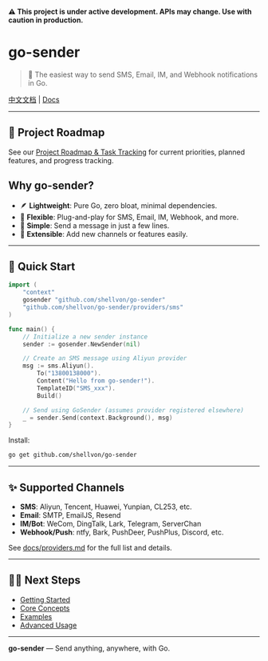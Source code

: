 **⚠️ This project is under active development. APIs may change. Use with caution in production.**

# go-sender

> 🚀 The easiest way to send SMS, Email, IM, and Webhook notifications in Go.

[中文文档](./README_CN.md) | [Docs](./docs/getting-started.md)

---

## 🚀 Project Roadmap

See our [Project Roadmap & Task Tracking](https://github.com/shellvon/go-sender/issues/1) for current priorities, planned features, and progress tracking.

## Why go-sender?

- 🪶 **Lightweight**: Pure Go, zero bloat, minimal dependencies.
- 🧩 **Flexible**: Plug-and-play for SMS, Email, IM, Webhook, and more.
- 🚀 **Simple**: Send a message in just a few lines.
- 🔌 **Extensible**: Add new channels or features easily.

---

## 🚀 Quick Start

```go
import (
	"context"
	gosender "github.com/shellvon/go-sender"
	"github.com/shellvon/go-sender/providers/sms"
)

func main() {
	// Initialize a new sender instance
	sender := gosender.NewSender(nil)

	// Create an SMS message using Aliyun provider
	msg := sms.Aliyun().
		To("13800138000").
		Content("Hello from go-sender!").
		TemplateID("SMS_xxx").
		Build()

	// Send using GoSender (assumes provider registered elsewhere)
	_ = sender.Send(context.Background(), msg)
}
```

Install:

```bash
go get github.com/shellvon/go-sender
```

---

## ✨ Supported Channels

- **SMS**: Aliyun, Tencent, Huawei, Yunpian, CL253, etc.
- **Email**: SMTP, EmailJS, Resend
- **IM/Bot**: WeCom, DingTalk, Lark, Telegram, ServerChan
- **Webhook/Push**: ntfy, Bark, PushDeer, PushPlus, Discord, etc.

See [docs/providers.md](docs/providers.md) for the full list and details.

---

## 🧑‍💻 Next Steps

- [Getting Started](./docs/getting-started.md)
- [Core Concepts](./docs/concepts.md)
- [Examples](./docs/examples.md)
- [Advanced Usage](./docs/advanced.md)

---

**go-sender** — Send anything, anywhere, with Go.
